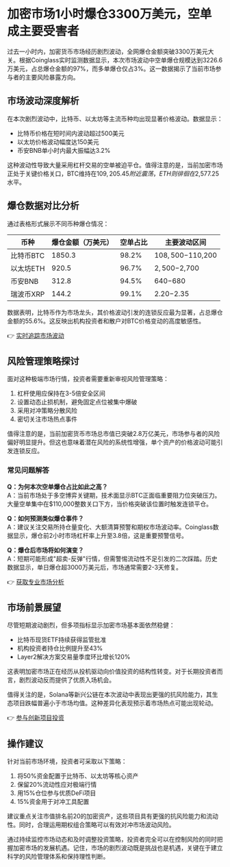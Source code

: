 # 加密市场1小时爆仓3300万美元，空单成主要受害者

过去一小时内，加密货币市场经历剧烈波动，全网爆仓金额突破3300万美元大关。根据Coinglass实时监测数据显示，本次市场波动中空单爆仓规模达到3226.6万美元，占总爆仓金额的97%，而多单爆仓仅占3%。这一数据揭示了当前市场参与者的主要风险暴露方向。

## 市场波动深度解析

在本次剧烈波动中，比特币、以太坊等主流币种均出现显著价格波动。数据显示：
- 比特币价格在短时间内波动超过500美元
- 以太坊价格波动幅度达150美元
- 币安BNB单小时内最大振幅达3.2%

这种波动性导致大量采用杠杆交易的空单被迫平仓。值得注意的是，当前加密市场正处于关键价格关口，BTC维持在$109,205.45附近震荡，ETH则徘徊在$2,577.25水平。

## 爆仓数据对比分析

通过表格形式展示不同币种爆仓情况：

| 币种        | 爆仓金额（万美元） | 空单占比 | 主要波动区间       |
|-------------|------------------|----------|--------------------|
| 比特币BTC   | 1850.3           | 98.2%    | $108,500-$110,200 |
| 以太坊ETH   | 920.5            | 96.7%    | $2,500-$2,700     |
| 币安BNB     | 312.8            | 94.5%    | $640-$680         |
| 瑞波币XRP   | 144.2            | 99.1%    | $2.20-$2.35       |

数据表明，比特币作为市场龙头，其价格波动引发的连锁反应最为显著，占总爆仓金额的55.6%。这反映出机构投资者和散户对BTC价格变动的高度敏感性。

👉 [实时追踪市场波动](https://bit.ly/okx_welcome)

## 风险管理策略探讨

面对这种极端市场行情，投资者需要重新审视风险管理策略：
1. 杠杆使用应保持在3-5倍安全区间
2. 设置动态止损机制，避免固定点位被集中爆破
3. 采用对冲策略分散风险
4. 密切关注市场热点事件

值得注意的是，当前加密货币市场总市值已突破2.8万亿美元，市场参与者的风险偏好明显提升。但这也意味着潜在风险的系统性增强，单个资产的价格波动可能引发连锁反应。

### 常见问题解答

**Q：为何本次空单爆仓占比如此之高？**  
A：当前市场处于多空博弈关键期，技术面显示BTC正面临重要阻力位突破压力。大量空单集中在$110,000整数关口下方，当价格突破该位置时触发连锁平仓。

**Q：如何预测类似爆仓事件？**  
A：建议关注交易所持仓量变化、大额清算预警和期权市场波动率。Coinglass数据显示，爆仓前2小时市场杠杆率上升至3.8倍，这是重要预警信号。

**Q：爆仓后市场将如何演变？**  
A：短期可能形成"超卖-反弹"行情，但需警惕流动性不足引发的二次踩踏。历史数据显示，单日爆仓超3000万美元后，市场通常需要2-3天修复。

👉 [获取专业市场分析](https://bit.ly/okx_welcome)

## 市场前景展望

尽管短期波动剧烈，但多项指标显示加密市场基本面依然稳健：
- 比特币现货ETF持续获得监管批准
- 机构投资者持仓比例提升至43%
- Layer2解决方案交易量季度环比增长120%

这表明加密市场正在经历从投机驱动向价值投资的结构性转变。对于长期投资者而言，剧烈波动反而提供了优质入场机会。

值得关注的是，Solana等新兴公链在本次波动中表现出更强的抗风险能力，其生态项目跌幅普遍小于市场均值。这种差异化表现预示着市场热点可能出现轮动。

👉 [参与创新项目投资](https://bit.ly/okx_welcome)

## 操作建议

针对当前市场环境，投资者可采取以下策略：
1. 将50%资金配置于比特币、以太坊等核心资产
2. 保留20%流动性应对极端行情
3. 用15%仓位参与优质DeFi项目
4. 15%资金用于对冲工具配置

建议重点关注市值排名前20的加密资产，这些项目具有更强的抗风险能力和流动性。同时，合理运用期权组合策略可以有效对冲市场波动风险。

通过持续监控市场动态和及时调整投资策略，投资者完全可以在控制风险的同时把握加密市场的发展机遇。记住，市场的剧烈波动既是挑战也是机遇，关键在于建立科学的风险管理体系和保持理性判断。